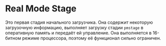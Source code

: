 # Real Mode Stage

Это первая стадия начального загрузчика. Она содержит некоторую загрузочную информацию, выполняет загрузку
стадии `pmstage` в оперативную память и передаёт ей управление. Она выполняется в 16-битном режиме процессора, поэтому
её функционал сильно ограничен. 
